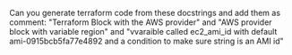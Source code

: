 Can you generate terraform code from these docstrings and add them as comment: "Terraform Block with the AWS provider" and "AWS provider block with variable region" and "vvaraible called ec2_ami_id with default ami-0915bcb5fa77e4892 and a condition to make sure string is an AMI id"